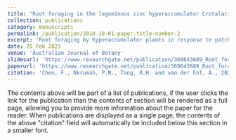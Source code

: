 ```yaml
---
title: "Root foraging in the leguminous zinc hyperaccumulator Crotalaria novae-hollandiae from Queensland, Australia"
collection: publications
category: manuscripts
permalink: /publication/2010-10-01-paper-title-number-2
excerpt: 'Root foraging by hyperaccumulator plants in response to patchily distributed metals has been observed in several obligate hyperaccumulators, but it is not known if facultative hyperaccumulators respond similarly. Aims This study investigated the root growth behaviour in the leguminous zinc (Zn) hyperaccumulator Crotalaria novae-hollandiae compared to the non-accumulating C. cunninghamii in response to localized soil Zn enrichment in the soil to observe foraging vs avoidance responses. Methods We conducted rhizotron experiments in which we exposed the Crotalaria species pair to juxtaposed treatments, which were either homogenous (each half of the treatments containing same Zn concentrations) or heterogenous (different Zn concentrations in each half of the treatments). The Zn concentrations were 0 µg Zn g-1 (control), 2000 µg Zn g-1 and 5000 µg Zn g-1 in the form of zinc carbonate). Key results We found that none of the treatments had significantly different rooting density and root biomass, regardless of the Crotalaria species. This finding contrasts with increased root proliferation in Zn-rich patches found for other obligate hyperaccumulator species. Conclusions & Implications The no-preference root response towards Zn in Crotalaria may partly explain the facultative hyperaccumulation mechanism displayed by these species. This root response towards Zn may ultimately affect Zn phytoextraction efficacy when utilising Crotalaria species in a heterogenous Zn soil substrate. These findings highlight the need for rhizosphere investigations prior to field phytoextraction applications.'
date: 25 Feb 2023
venue: 'Australian Journal of Botany'
slidesurl: 'https://www.researchgate.net/publication/369643689_Root_foraging_in_the_leguminous_zinc_hyperaccumulator_Crotalaria_novae-hollandiae_from_Queensland_Australia'
paperurl: 'https://www.researchgate.net/publication/369643689_Root_foraging_in_the_leguminous_zinc_hyperaccumulator_Crotalaria_novae-hollandiae_from_Queensland_Australia'
citation: 'Chen, F., Nkrumah, P.N., Tang, R.H. and van der Ent, A., 2023. Root foraging in the leguminous zinc hyperaccumulator Crotalaria novae-hollandiae from Queensland, Australia. Australian Journal of Botany, 71(4), pp.167-174.'
---
```


The contents above will be part of a list of publications, if the user clicks the link for the publication than the contents of section will be rendered as a full page, allowing you to provide more information about the paper for the reader. When publications are displayed as a single page, the contents of the above "citation" field will automatically be included below this section in a smaller font.

